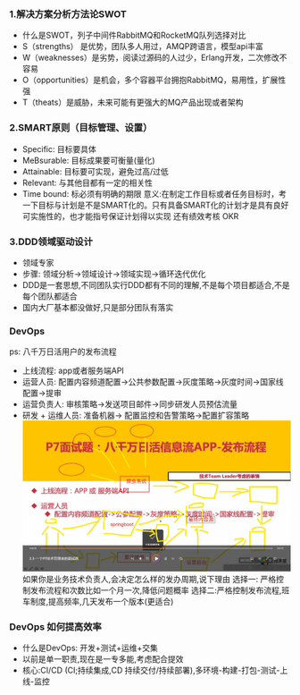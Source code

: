 ### 1.解决方案分析方法论SWOT

- 什么是SWOT，列子中间件RabbitMQ和RocketMQ队列选择对比
-  S（strengths） 是优势，团队多人用过，AMQP跨语言，模型api丰富
- W（weaknesses）是劣势，阅读过源码的人过少，Erlang开发，二次修改不容易
- O（opportunities）是机会，多个容器平台拥抱RabbitMQ，易用性，扩展性强
- T（theats）是威胁，未来可能有更强大的MQ产品出现或者架构
 
 ### 2.SMART原则（目标管理、设置）
 
- Specific: 目标要具体
-  MeBsurable: 目标成果要可衡量(量化)
- Attainable: 目标要可实现，避免过高/过低
-  Relevant: 与其他目都有一定的相关性
-  Time bound: 标必须有明确的期限
意义:在制定工作目标或者任务目标时，考一下目标与计划是不是SMART化的。只有具备SMART化的计划才是具有良好可实施性的，也才能指号保证计划得以实现
还有绩效考核 OKR

### 3.DDD领域驱动设计
- 领域专家
- 步骤: 领域分析->领域设计->领域实现->循环迭代优化
- DDD是一套思想,不同团队实行DDD都有不同的理解,不是每个项目都适合,不是每个团队都适合
- 国内大厂基本都没做好,只是部分团队有落实

### DevOps
ps: 八千万日活用户的发布流程
- 上线流程: app或者服务端API
- 运营人员: 配置内容频道配置->公共参数配置->灰度策略->灰度时间->国家线配置->提审
- 运营负责人: 审核策略->发送项目邮件->同步研发人员预估流量
- 研发 + 运维人员: 准备机器-> 配置监控和告警策略->配置扩容策略
![输入图片说明](/imgs/2023-03-21/IvGLLHwoL5sktKME.png)
如果你是业务技术负责人,会决定怎么样的发办周期,说下理由
选择一: 严格控制发布流程和次数比如一个月一次,降低问题概率
选择二:严格控制发布流程,班车制度,提高频率,几天发布一个版本(更适合)

### DevOps 如何提高效率
- 什么是DevOps: 开发+测试+运维+交集
- 以前是单一职责,现在是一专多能,考虑配合提效
- 核心:CI/CD (CI;持续集成,CD 持续交付/持续部署),多环境-构建-打包-测试-上线-监控
<!--stackedit_data:
eyJoaXN0b3J5IjpbMTc0MjMzNzY1OCwtMTQ4MDM1MTE4NywxMD
k0MTUwNjUsLTIwMDc2NDkzMTksLTE0MzE4MzE4MDgsLTIwOTUz
OTk2MzQsLTYyMjk1OTE1Nyw5MTY1NTY4NjYsLTEyNTYxMTY1MD
YsNDg0MjQwMjI5LC01NTYyNDEyMTcsLTE3MjgxNjI0OTNdfQ==

-->
